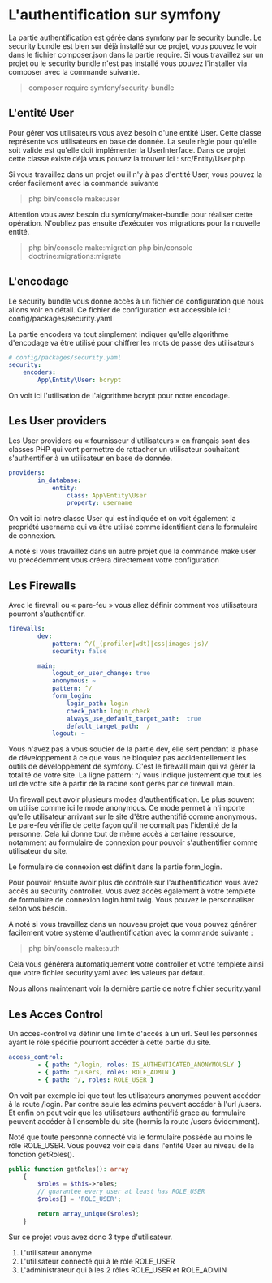 # L'authentification sur symfony

La partie authentification est gérée dans symfony par le security bundle. Le security bundle est bien sur déjà installé sur ce projet, vous pouvez le voir dans le fichier composer.json dans la partie require. Si vous travaillez sur un projet ou le security bundle n'est pas installé vous pouvez l'installer via composer avec la commande suivante.

> composer require symfony/security-bundle


## L'entité User

Pour gérer vos utilisateurs vous avez besoin d'une entité User. Cette classe représente vos utilisateurs en base de donnée. La seule règle pour qu'elle soit valide est qu'elle doit implémenter la UserInterface. Dans ce projet cette classe existe déjà vous pouvez la trouver ici : src/Entity/User.php

Si vous travaillez dans un projet ou il n'y à pas d'entité User, vous pouvez la créer facilement avec la commande suivante

> php bin/console make:user

Attention vous avez besoin du symfony/maker-bundle pour réaliser cette opération. N'oubliez pas ensuite d’exécuter vos migrations pour la nouvelle entité.

> php bin/console make:migration 
> php bin/console doctrine:migrations:migrate

## L'encodage

Le security bundle vous donne accès à un fichier de configuration que nous allons voir en détail. Ce  fichier de configuration est accessible ici : config/packages/security.yaml

La partie encoders va tout simplement indiquer qu'elle algorithme d'encodage va être utilisé pour chiffrer les mots de passe des utilisateurs

```yaml
# config/packages/security.yaml
security:
    encoders:
        App\Entity\User: bcrypt
``` 

On voit ici l'utilisation de l'algorithme bcrypt pour notre encodage.

## Les User providers

Les User providers ou « fournisseur d'utilisateurs » en français sont des classes PHP qui vont permettre de rattacher un utilisateur souhaitant s'authentifier à un utilisateur en base de donnée.

```yaml
providers:
        in_database: 
            entity:
                class: App\Entity\User
                property: username
``` 

On voit ici notre classe User qui est indiquée et on voit également la propriété username qui va être utilisé comme identifiant dans le formulaire de connexion.
 
A noté si vous travaillez dans un autre projet que la commande make:user vu précédemment vous créera directement votre configuration

## Les Firewalls

Avec le firewall ou « pare-feu » vous allez définir comment vos utilisateurs pourront s'authentifier.

```yaml
firewalls:
        dev:
            pattern: ^/(_(profiler|wdt)|css|images|js)/
            security: false

        main:
            logout_on_user_change: true
            anonymous: ~
            pattern: ^/
            form_login:
                login_path: login
                check_path: login_check
                always_use_default_target_path:  true
                default_target_path:  /
            logout: ~
``` 

Vous n'avez pas à vous soucier de la partie dev, elle sert pendant la phase de développement à ce que vous ne bloquiez pas accidentellement les outils de développement de symfony. C'est le firewall main qui va gérer la totalité de votre site. La ligne pattern: ^/ vous indique justement que tout les url de votre site à partir de la racine sont gérés par ce firewall main.

Un firewall peut avoir plusieurs modes d'authentification. Le plus souvent on utilise comme ici le mode anonymous. Ce mode permet à n'importe qu'elle utilisateur arrivant sur le site d'être authentifié comme anonymous. Le pare-feu vérifie de cette façon qu'il ne connaît pas l'identité de la personne. Cela lui donne tout de même accès à certaine ressource, notamment au formulaire de connexion pour pouvoir s'authentifier comme utilisateur du site.

Le formulaire de connexion est définit dans la partie form_login.

Pour pouvoir ensuite avoir plus de contrôle sur l'authentification vous avez accès au security controller. Vous avez accès également à votre templete de formulaire de connexion login.html.twig. Vous pouvez le personnaliser selon vos besoin.

A noté si vous travaillez dans un nouveau projet que vous pouvez générer facilement votre système d'authentification avec la commande suivante :

> php bin/console make:auth

Cela vous générera automatiquement votre controller et votre templete ainsi que votre fichier security.yaml avec les valeurs par défaut.

Nous allons maintenant voir la dernière partie de notre fichier security.yaml

## Les Acces Control

Un acces-control va définir une limite d'accès à un url. Seul les personnes ayant le rôle spécifié pourront accéder à cette partie du site.

```yaml
access_control:
        - { path: ^/login, roles: IS_AUTHENTICATED_ANONYMOUSLY }
        - { path: ^/users, roles: ROLE_ADMIN }
        - { path: ^/, roles: ROLE_USER }

``` 

On voit par exemple ici que tout les utilisateurs anonymes peuvent accéder à la route /login. Par contre seule les admins peuvent accéder à l'url /users. Et enfin on peut voir que les utilisateurs authentifié grace au formulaire peuvent accéder à l'ensemble du site (hormis la route /users évidemment).

Noté que toute personne connecté via le formulaire posséde au moins le rôle ROLE_USER. Vous pouvez voir cela dans l'entité User au niveau de la fonction getRoles().

```php
public function getRoles(): array
    {
        $roles = $this->roles;
        // guarantee every user at least has ROLE_USER
        $roles[] = 'ROLE_USER';

        return array_unique($roles);
    }
```

Sur ce projet vous avez donc 3 type d'utilisateur.

1. L'utilisateur anonyme
2. L'utilisateur connecté qui à le rôle ROLE_USER
3. L'administrateur qui à les 2 rôles ROLE_USER et ROLE_ADMIN






 